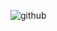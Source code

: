 ![github](https://github-readme-stats.vercel.app/api?username=Justson&theme=vue-dark&show_icons=true)